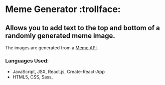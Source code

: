 # Meme Generator  :trollface:

## Allows you to add text to the top and bottom of a randomly generated meme image. 
The images are generated from a [Meme API](https://api.imgflip.com/get_memes).

### Languages Used: 
- JavaScript, JSX, React.js, Create-React-App
- HTML5, CSS, Sass,
